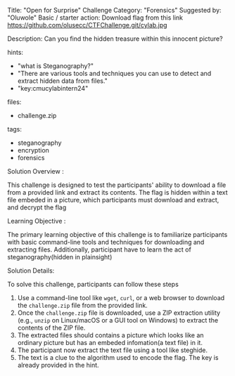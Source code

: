 Title: "Open for Surprise"
Challenge Category: "Forensics"
Suggested by: "Oluwole"
Basic / starter action:
Download flag from this link https://github.com/olusecc/CTFChallenge.git/cylab.jpg

Description:
  Can you find the hidden treasure within this innocent picture?

hints:
  - "what is Steganography?"
  - "There are various tools and techniques you can use to detect and extract hidden data from files."
  - "key:cmucylabintern24"

files:
  - challenge.zip

tags:
  - steganography
  - encryption
  - forensics


Solution Overview :

This challenge is designed to test the participants' ability to download a file from a provided link and extract its contents. The flag is hidden within a text file embeded in a picture, which participants must download and extract, and decrypt the flag

Learning Objective :

The primary learning objective of this challenge is to familiarize participants with basic command-line tools and techniques for downloading and extracting files. Additionally, participant have to learn the act of steganography(hidden in plainsight)

Solution Details: 

To solve this challenge, participants can follow these steps

1. Use a command-line tool like `wget`, `curl`, or a web browser to download the `challenge.zip` file from the provided link.
2. Once the `challenge.zip` file is downloaded, use a ZIP extraction utility (e.g., `unzip` on Linux/macOS or a GUI tool on Windows) to extract the contents of the ZIP file.
3. The extracted files should contains a picture which looks like an ordinary picture but has an embeded infomation(a text file) in it.
4. The participant now extract the text file using a tool like steghide.
5. The text is a clue to the algorithm used to encode the flag. The key is already provided in the hint.